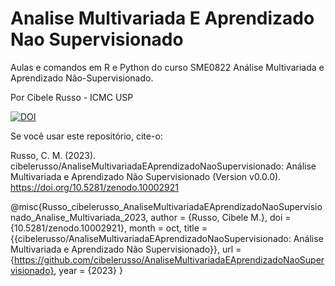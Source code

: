 # Analise Multivariada E Aprendizado Nao Supervisionado

Aulas e comandos em R e Python do curso SME0822 Análise Multivariada e Aprendizado Não-Supervisionado.

Por Cibele Russo - ICMC USP

[![DOI](https://sandbox.zenodo.org/badge/290669218.svg)](https://zenodo-rdm-qa.web.cern.ch/doi/10.5281/zenodo.10002921)

Se você usar este repositório, cite-o:

Russo, C. M. (2023). cibelerusso/AnaliseMultivariadaEAprendizadoNaoSupervisionado: Análise Multivariada e Aprendizado Não Supervisionado (Version v0.0.0). https://doi.org/10.5281/zenodo.10002921 

@misc{Russo_cibelerusso_AnaliseMultivariadaEAprendizadoNaoSupervisionado_Analise_Multivariada_2023,
author = {Russo, Cibele M.},
doi = {10.5281/zenodo.10002921},
month = oct,
title = {{cibelerusso/AnaliseMultivariadaEAprendizadoNaoSupervisionado: Análise Multivariada e Aprendizado Não Supervisionado}},
url = {https://github.com/cibelerusso/AnaliseMultivariadaEAprendizadoNaoSupervisionado},
year = {2023}
}
